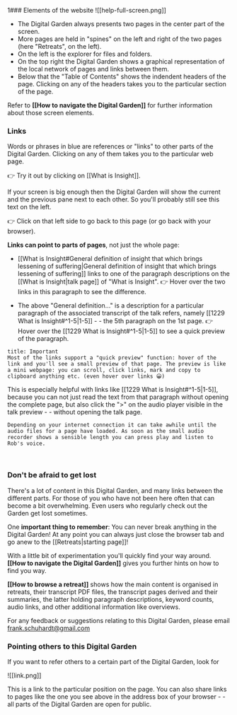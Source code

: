 1### Elements of the website
![[help-full-screen.png]]

 - The Digital Garden always presents two pages in the center part of the screen. 
 - More pages are held in "spines" on the left and right of the two pages (here "Retreats", on the left).
 -  On the left is the explorer for files and folders.
 -  On the top right the Digital Garden shows a graphical representation of the local network of pages and links between them.
  - Below that the "Table of Contents" shows the indendent headers of the page. Clicking on any of the headers takes you to the particular section of the page.
 
 Refer to **[[How to navigate the Digital Garden]]** for further information about those screen elements.
<br/>

### Links
Words or phrases in blue are references or "links" to other parts of the Digital Garden. Clicking on any of them takes you to the particular web page.

👉 Try it out by clicking on [[What is Insight]].

If your screen is big enough then the Digital Garden will show the current and the previous pane next to each other. So you'll probably still see this text on the left.

👉 Click on that left side to go back to this page (or go back with your browser). 

**Links can point to parts of pages**, not just the whole page:
- [[What is Insight#General definition of insight that which brings lessening of suffering|General definition of insight that which brings lessening of suffering]] links to one of the paragraph descriptions on the [[What is Insight|talk page]] of "What is Insight". 
👉 Hover over the two links in this paragraph to see the difference.

- The above "General definition..." is a description for a particular paragraph of the associated transcript of the talk refers, namely [[1229 What is Insight#^1-5|1-5]] - - the 5th paragraph on the 1st page.
👉 Hover over the [[1229 What is Insight#^1-5|1-5]] to see a quick preview of the paragraph.

```ad-warning
title: Important
Most of the links support a "quick preview" function: hover of the link and you'll see a small preview of that page. The preview is like a mini webpage: you can scroll, click links, mark and copy to clipboard anything etc. (even hover over links 😀)
```

This is especially helpful with links like [[1229 What is Insight#^1-5|1-5]], because you can not just read the text from that paragraph without opening the complete  page, but also click the ">" on the audio player visible in the talk preview - - without opening the talk page.

```ad-note
Depending on your internet connection it can take awhile until the audio files for a page have loaded. As soon as the small audio recorder shows a sensible length you can press play and listen to Rob's voice.
```

<br/>

### Don't be afraid to get lost
There's a lot of content in this Digital Garden, and many links between the different parts. For those of you who have not been here often that can become a bit overwhelming. Even users who regularly check out the Garden get lost sometimes.

One **important thing to remember**: You can never break anything in the Digital Garden! At any point you can always just close the browser tab and go anew to the [[Retreats|starting page]]!

With a little bit of experimentation you'll quickly find your way around. **[[How to navigate the Digital Garden]]** gives you further hints on how to find you way.

**[[How to browse a retreat]]** shows how the main content is organised in retreats, their transcript PDF files, the transcript pages derived and their summaries, the latter holding paragraph descriptions, keyword counts, audio links, and other additional information like overviews.

For any feedback or suggestions relating to this Digital Garden, please email frank.schuhardt@gmail.com
<br/>

### Pointing others to this Digital Garden
If you want to refer others to a certain part of the Digital Garden, look for 

![[link.png]]

This is a link to the particular position on the page. You can also share links to pages like the one you see above in the address box of your browser - - all parts of the Digital Garden are open for public.
